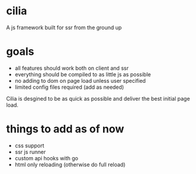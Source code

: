 # cilia

A js framework built for ssr from the ground up

# goals
- all features should work both on client and ssr
- everything should be compiled to as little js as possible
- no adding to dom on page load unless user specified
- limited config files required (add as needed)

Cilia is desgined to be as quick as possible and deliver the best initial page load.

# things to add as of now
- css support
- ssr js runner
- custom api hooks with go
- html only reloading (otherwise do full reload)

